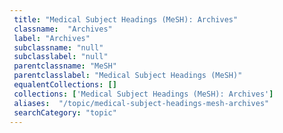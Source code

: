 ```yaml
--- 
 title: "Medical Subject Headings (MeSH): Archives" 
 classname:  "Archives" 
 label: "Archives" 
 subclassname: "null" 
 subclasslabel: "null" 
 parentclassname: "MeSH" 
 parentclasslabel: "Medical Subject Headings (MeSH)" 
 equalentCollections: [] 
 collections: ['Medical Subject Headings (MeSH): Archives']
 aliases:  "/topic/medical-subject-headings-mesh-archives"  
 searchCategory: "topic" 
---
```

